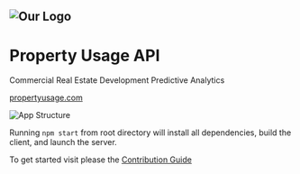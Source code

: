 ## ![Our Logo](./docs/logo.png)
# Property Usage API

Commercial Real Estate Development Predictive Analytics

[propertyusage.com](http://propertyusage.com)

![App Structure](./docs/appStructure.png)

Running ```npm start``` from root directory will install all dependencies, build the client, and launch the server.

To get started visit please the [Contribution Guide](./docs/CONTRIBUTING.md)
